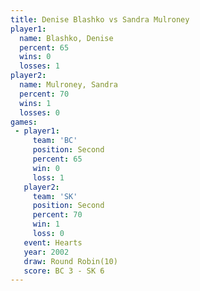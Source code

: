 ```yaml
---
title: Denise Blashko vs Sandra Mulroney
player1:                
  name: Blashko, Denise 
  percent: 65           
  wins: 0               
  losses: 1             
player2:                
  name: Mulroney, Sandra
  percent: 70           
  wins: 1               
  losses: 0             
games:
 - player1:          
     team: 'BC'      
     position: Second
     percent: 65     
     win: 0          
     loss: 1         
   player2:          
     team: 'SK'      
     position: Second
     percent: 70     
     win: 1          
     loss: 0         
   event: Hearts        
   year: 2002           
   draw: Round Robin(10)
   score: BC 3 - SK 6   
---
```


